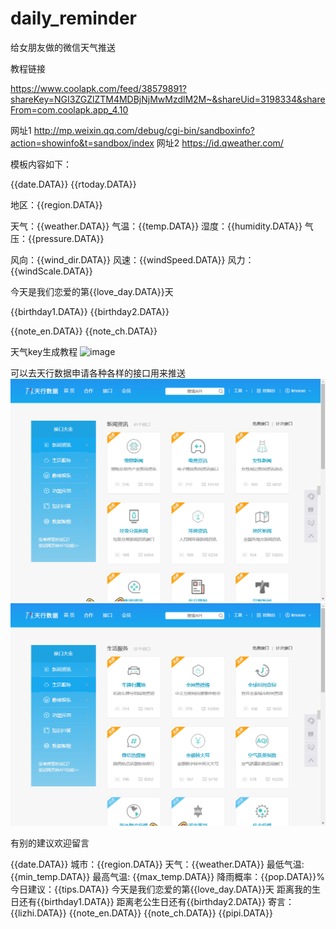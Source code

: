 # daily_reminder
给女朋友做的微信天气推送

教程链接

https://www.coolapk.com/feed/38579891?shareKey=NGI3ZGZlZTM4MDBjNjMwMzdlM2M~&shareUid=3198334&shareFrom=com.coolapk.app_4.10




网址1   http://mp.weixin.qq.com/debug/cgi-bin/sandboxinfo?action=showinfo&t=sandbox/index
网址2   https://id.qweather.com/


模板内容如下：

{{date.DATA}} 
{{rtoday.DATA}} 

地区：{{region.DATA}}

天气：{{weather.DATA}}  气温：{{temp.DATA}}  湿度：{{humidity.DATA}}  气压：{{pressure.DATA}}

风向：{{wind_dir.DATA}}  风速：{{windSpeed.DATA}}  风力：{{windScale.DATA}}

今天是我们恋爱的第{{love_day.DATA}}天 

{{birthday1.DATA}} 
{{birthday2.DATA}}

{{note_en.DATA}} 
{{note_ch.DATA}}


天气key生成教程
![image](https://raw.githubusercontent.com/limoest/daily_reminder/main/%E5%92%8C%E9%A3%8E%E5%A4%A9%E6%B0%94key%E7%94%9F%E6%88%90.png)


可以去天行数据申请各种各样的接口用来推送  
![image](https://raw.githubusercontent.com/limoest/daily_reminder/main/others/Snipaste_2022-08-24_12-13-19.png)
![image](https://raw.githubusercontent.com/limoest/daily_reminder/main/others/Snipaste.png)



有别的建议欢迎留言

{{date.DATA}} 
城市：{{region.DATA}} 
天气：{{weather.DATA}} 
最低气温: {{min_temp.DATA}} 
最高气温: {{max_temp.DATA}}
降雨概率：{{pop.DATA}}%
今日建议：{{tips.DATA}}
今天是我们恋爱的第{{love_day.DATA}}天 
距离我的生日还有{{birthday1.DATA}}
距离老公生日还有{{birthday2.DATA}}
寄言：
{{lizhi.DATA}} 
{{note_en.DATA}} 
{{note_ch.DATA}} 
{{pipi.DATA}}
